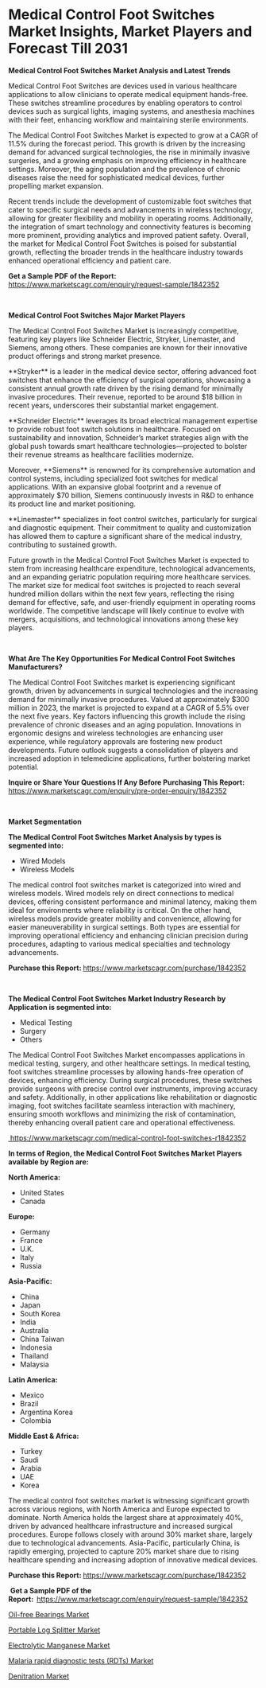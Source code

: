<p><h1>Medical Control Foot Switches Market Insights, Market Players and Forecast Till 2031</h1></p><p><strong>Medical Control Foot Switches Market Analysis and Latest Trends</strong></p>
<p><p>Medical Control Foot Switches are devices used in various healthcare applications to allow clinicians to operate medical equipment hands-free. These switches streamline procedures by enabling operators to control devices such as surgical lights, imaging systems, and anesthesia machines with their feet, enhancing workflow and maintaining sterile environments.</p><p>The Medical Control Foot Switches Market is expected to grow at a CAGR of 11.5% during the forecast period. This growth is driven by the increasing demand for advanced surgical technologies, the rise in minimally invasive surgeries, and a growing emphasis on improving efficiency in healthcare settings. Moreover, the aging population and the prevalence of chronic diseases raise the need for sophisticated medical devices, further propelling market expansion.</p><p>Recent trends include the development of customizable foot switches that cater to specific surgical needs and advancements in wireless technology, allowing for greater flexibility and mobility in operating rooms. Additionally, the integration of smart technology and connectivity features is becoming more prominent, providing analytics and improved patient safety. Overall, the market for Medical Control Foot Switches is poised for substantial growth, reflecting the broader trends in the healthcare industry towards enhanced operational efficiency and patient care.</p></p>
<p><strong>Get a Sample PDF of the Report:&nbsp;</strong> <a href="https://www.marketscagr.com/enquiry/request-sample/1842352?utm_campaign=1284&utm_medium=2&utm_source=Github&utm_content=ia&utm_term=16102024&utm_id=medical-control-foot-switches">https://www.marketscagr.com/enquiry/request-sample/1842352</a></p>
<p>&nbsp;</p>
<p><strong>Medical Control Foot Switches Major Market Players</strong></p>
<p><p>The Medical Control Foot Switches Market is increasingly competitive, featuring key players like Schneider Electric, Stryker, Linemaster, and Siemens, among others. These companies are known for their innovative product offerings and strong market presence.</p><p>**Stryker** is a leader in the medical device sector, offering advanced foot switches that enhance the efficiency of surgical operations, showcasing a consistent annual growth rate driven by the rising demand for minimally invasive procedures. Their revenue, reported to be around $18 billion in recent years, underscores their substantial market engagement.</p><p>**Schneider Electric** leverages its broad electrical management expertise to provide robust foot switch solutions in healthcare. Focused on sustainability and innovation, Schneider’s market strategies align with the global push towards smart healthcare technologies—projected to bolster their revenue streams as healthcare facilities modernize.</p><p>Moreover, **Siemens** is renowned for its comprehensive automation and control systems, including specialized foot switches for medical applications. With an expansive global footprint and a revenue of approximately $70 billion, Siemens continuously invests in R&D to enhance its product line and market positioning.</p><p>**Linemaster** specializes in foot control switches, particularly for surgical and diagnostic equipment. Their commitment to quality and customization has allowed them to capture a significant share of the medical industry, contributing to sustained growth.</p><p>Future growth in the Medical Control Foot Switches Market is expected to stem from increasing healthcare expenditure, technological advancements, and an expanding geriatric population requiring more healthcare services. The market size for medical foot switches is projected to reach several hundred million dollars within the next few years, reflecting the rising demand for effective, safe, and user-friendly equipment in operating rooms worldwide. The competitive landscape will likely continue to evolve with mergers, acquisitions, and technological innovations among these key players.</p></p>
<p>&nbsp;</p>
<p><strong>What Are The Key Opportunities For Medical Control Foot Switches Manufacturers?</strong></p>
<p><p>The Medical Control Foot Switches market is experiencing significant growth, driven by advancements in surgical technologies and the increasing demand for minimally invasive procedures. Valued at approximately $300 million in 2023, the market is projected to expand at a CAGR of 5.5% over the next five years. Key factors influencing this growth include the rising prevalence of chronic diseases and an aging population. Innovations in ergonomic designs and wireless technologies are enhancing user experience, while regulatory approvals are fostering new product developments. Future outlook suggests a consolidation of players and increased adoption in telemedicine applications, further bolstering market potential.</p></p>
<p><strong>Inquire or Share Your Questions If Any Before Purchasing This Report:</strong> <a href="https://www.marketscagr.com/enquiry/pre-order-enquiry/1842352?utm_campaign=1284&utm_medium=2&utm_source=Github&utm_content=ia&utm_term=16102024&utm_id=medical-control-foot-switches">https://www.marketscagr.com/enquiry/pre-order-enquiry/1842352</a></p>
<p>&nbsp;</p>
<p><strong>Market Segmentation</strong></p>
<p><strong>The Medical Control Foot Switches Market Analysis by types is segmented into:</strong></p>
<p><ul><li>Wired Models</li><li>Wireless Models</li></ul></p>
<p><p>The medical control foot switches market is categorized into wired and wireless models. Wired models rely on direct connections to medical devices, offering consistent performance and minimal latency, making them ideal for environments where reliability is critical. On the other hand, wireless models provide greater mobility and convenience, allowing for easier maneuverability in surgical settings. Both types are essential for improving operational efficiency and enhancing clinician precision during procedures, adapting to various medical specialties and technology advancements.</p></p>
<p><strong>Purchase this Report:&nbsp;</strong><a href="https://www.marketscagr.com/purchase/1842352?utm_campaign=1284&utm_medium=2&utm_source=Github&utm_content=ia&utm_term=16102024&utm_id=medical-control-foot-switches">https://www.marketscagr.com/purchase/1842352</a></p>
<p>&nbsp;</p>
<p><strong>The Medical Control Foot Switches Market Industry Research by Application is segmented into:</strong></p>
<p><ul><li>Medical Testing</li><li>Surgery</li><li>Others</li></ul></p>
<p><p>The Medical Control Foot Switches Market encompasses applications in medical testing, surgery, and other healthcare settings. In medical testing, foot switches streamline processes by allowing hands-free operation of devices, enhancing efficiency. During surgical procedures, these switches provide surgeons with precise control over instruments, improving accuracy and safety. Additionally, in other applications like rehabilitation or diagnostic imaging, foot switches facilitate seamless interaction with machinery, ensuring smooth workflows and minimizing the risk of contamination, thereby enhancing overall patient care and operational effectiveness.</p></p>
<p><a href="https://www.marketscagr.com/medical-control-foot-switches-r1842352?utm_campaign=1284&utm_medium=2&utm_source=Github&utm_content=ia&utm_term=16102024&utm_id=medical-control-foot-switches">&nbsp;https://www.marketscagr.com/medical-control-foot-switches-r1842352</a></p>
<p><strong>In terms of Region, the Medical Control Foot Switches Market Players available by Region are:</strong></p>
<p>
    <p> <strong> North America: </strong>
        <ul>
            <li>United States</li>
            <li>Canada</li>
        </ul>
        </p> 
    <p> <strong> Europe: </strong>
        <ul>
            <li>Germany</li>
            <li>France</li>
            <li>U.K.</li>
            <li>Italy</li>
            <li>Russia</li>
        </ul>
        </p> 
    <p> <strong> Asia-Pacific: </strong>
        <ul>
            <li>China</li>
            <li>Japan</li>
            <li>South Korea</li>
            <li>India</li>
            <li>Australia</li>
            <li>China Taiwan</li>
            <li>Indonesia</li>
            <li>Thailand</li>
            <li>Malaysia</li>
        </ul>
        </p> 
    <p> <strong> Latin America: </strong>
        <ul>
            <li>Mexico</li>
            <li>Brazil</li>
            <li>Argentina Korea</li>
            <li>Colombia</li>
        </ul>
        </p> 
    <p> <strong> Middle East & Africa: </strong>
        <ul>
            <li>Turkey</li>
            <li>Saudi</li>
            <li>Arabia</li>
            <li>UAE</li>
            <li>Korea</li>
        </ul>
    </p>
    </p>
<p><p>The medical control foot switches market is witnessing significant growth across various regions, with North America and Europe expected to dominate. North America holds the largest share at approximately 40%, driven by advanced healthcare infrastructure and increased surgical procedures. Europe follows closely with around 30% market share, largely due to technological advancements. Asia-Pacific, particularly China, is rapidly emerging, projected to capture 20% market share due to rising healthcare spending and increasing adoption of innovative medical devices.</p></p>
<p><strong>Purchase this Report: </strong><a href="https://www.marketscagr.com/purchase/1842352?utm_campaign=1284&utm_medium=2&utm_source=Github&utm_content=ia&utm_term=16102024&utm_id=medical-control-foot-switches">https://www.marketscagr.com/purchase/1842352</a></p>
<p>&nbsp;<strong>Get a Sample PDF of the Report:&nbsp;&nbsp;</strong><a href="https://www.marketscagr.com/enquiry/request-sample/1842352?utm_campaign=1284&utm_medium=2&utm_source=Github&utm_content=ia&utm_term=16102024&utm_id=medical-control-foot-switches">https://www.marketscagr.com/enquiry/request-sample/1842352</a></p>
<p><strong></strong></p>
<p><p><a href="https://github.com/crissync4ust/Market-Research-Report-List-1/blob/main/oil-free-bearings-market.md?utm_campaign=1284&utm_medium=2&utm_source=Github&utm_content=ia&utm_term=16102024&utm_id=medical-control-foot-switches">Oil-free Bearings Market</a></p><p><a href="https://issuu.com/reportprime-2/docs/portable-log-splitter-market-size-2_9493ced8a2a351?utm_campaign=1284&utm_medium=2&utm_source=Github&utm_content=ia&utm_term=16102024&utm_id=medical-control-foot-switches">Portable Log Splitter Market</a></p><p><a href="https://www.linkedin.com/pulse/electrolytic-manganese-industry-resonance-116-amplification-noeae?utm_campaign=1284&utm_medium=2&utm_source=Github&utm_content=ia&utm_term=16102024&utm_id=medical-control-foot-switches">Electrolytic Manganese Market</a></p><p><a href="https://github.com/pizolina/Market-Research-Report-List-6/blob/main/malaria-rapid-diagnostic-tests-rdts-market.md?utm_campaign=1284&utm_medium=2&utm_source=Github&utm_content=ia&utm_term=16102024&utm_id=medical-control-foot-switches">Malaria rapid diagnostic tests (RDTs) Market</a></p><p><a href="https://www.linkedin.com/pulse/investing-denitration-market-trends-leading-products-regional-bhv6e?utm_campaign=1284&utm_medium=2&utm_source=Github&utm_content=ia&utm_term=16102024&utm_id=medical-control-foot-switches">Denitration Market</a></p></p>
